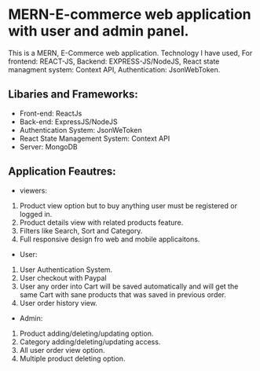 # MERN-E-commerce web application with user and admin panel.

This is a MERN, E-Commerce web application. Technology I have used, For frontend: REACT-JS, Backend: EXPRESS-JS/NodeJS, React state managment system: Context API, Authentication: JsonWebToken.

## Libaries and Frameworks:
- Front-end: ReactJs
- Back-end: ExpressJS/NodeJS
- Authentication System: JsonWeToken
- React State Management System: Context API
- Server: MongoDB

## Application Feautres:
- viewers:
1. Product view option but to buy anything user must be registered or logged in.
2. Product details view with related products feature.
3. Filters like Search, Sort and Category.
4. Full responsive design fro web and mobile applicaitons.

- User:
1. User Authentication System.
2. User checkout with Paypal
3. User any order into Cart will be saved automatically and will get the same Cart with sane products that was saved in previous order.
4. User order history view.

- Admin:
1. Product adding/deleting/updating option.
2. Category adding/deleting/updating access.
3. All user order view option.
4. Multiple product deleting option.

